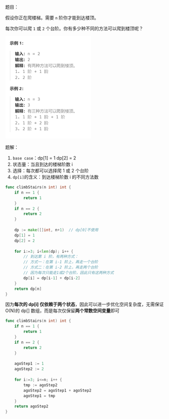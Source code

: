 题目：

假设你正在爬楼梯。需要 `n` 阶你才能到达楼顶。

每次你可以爬 `1` 或 `2` 个台阶。你有多少种不同的方法可以爬到楼顶呢？

<img src="70.爬楼梯.assets/image-20231014105107088.png" alt="image-20231014105107088" style="zoom:50%;" />

题解：

1. `base case`：dp[1] = 1    dp[2] = 2
2. 状态量：当且到达的楼梯阶数 i 
3. 选择：每次都可以选择爬 1 或 2 个台阶
4. `dp[i]`的含义：到达楼梯阶数 i 的不同方法数

```go
func climbStairs(n int) int {
    if n == 1 {
        return 1
    } 
    if n == 2 {
        return 2
    }

    dp := make([]int, n+1)  // dp[0]不使用
    dp[1] = 1
    dp[2] = 2

    for i:=3; i<len(dp); i++ {
        // 到达第 i 阶，有两种方式：
        // 方式一：在第 i-1 阶上，再走一个台阶
        // 方式二：在第 i-2 阶上，再走两个台阶
        // 因为每次只能走1或2个台阶，因此只有这两种方式
        dp[i] = dp[i-1] + dp[i-2]   
    }
    return dp[n]
}
```

因为**每次的 dp[i] 仅依赖于两个状态**，因此可以进一步优化空间复杂度，无需保证O(N)的 dp[] 数组，而是每次仅保留**两个常数空间变量**即可

```go
func climbStairs(n int) int {
    if n == 1 {
        return 1
    } 
    if n == 2 {
        return 2
    }

    agoStep1 := 1
    agoStep2 := 2

    for i:=3; i<=n; i++ {
        tmp := agoStep2
        agoStep2 = agoStep1 + agoStep2
        agoStep1 = tmp
    }
    return agoStep2
}
```

